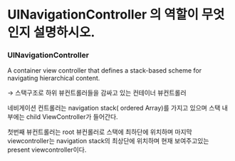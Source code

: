 # UINavigationController 의 역할이 무엇인지 설명하시오.

### UINavigationController

A container view controller that defines a stack-based scheme for navigating hierarchical content.

→ 스택구조로 하위 뷰컨트롤러들을 감싸고 있는 컨테이너 뷰컨트롤러

네비게이션 컨트롤러는 navigation stack( ordered Array)를 가지고 있으며 스택 내부에는 child ViewController가 들어간다.

첫번째 뷰컨트롤러는 root 뷰컨롤러로 스택에 최하단에 위치하며 마지막 viewcontroller는 navigation stack의 최상단에 위치하며 현재 보여주고있는 present viewcontroller이다.
